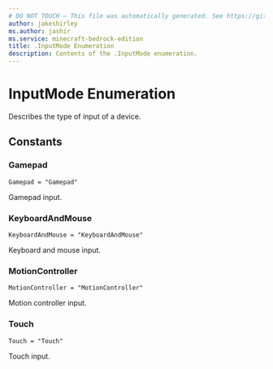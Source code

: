 ```yaml
---
# DO NOT TOUCH — This file was automatically generated. See https://github.com/mojang/minecraftapidocsgenerator to modify descriptions, examples, etc.
author: jakeshirley
ms.author: jashir
ms.service: minecraft-bedrock-edition
title: .InputMode Enumeration
description: Contents of the .InputMode enumeration.
---
```

# InputMode Enumeration

Describes the type of input of a device.

## Constants
### **Gamepad**
`Gamepad = "Gamepad"`

Gamepad input.
### **KeyboardAndMouse**
`KeyboardAndMouse = "KeyboardAndMouse"`

Keyboard and mouse input.
### **MotionController**
`MotionController = "MotionController"`

Motion controller input.
### **Touch**
`Touch = "Touch"`

Touch input.
